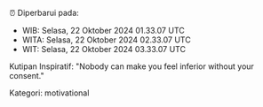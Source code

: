⏰ Diperbarui pada:
- WIB: Selasa, 22 Oktober 2024 01.33.07 UTC
- WITA: Selasa, 22 Oktober 2024 02.33.07 UTC
- WIT: Selasa, 22 Oktober 2024 03.33.07 UTC

Kutipan Inspiratif:
"Nobody can make you feel inferior without your consent."


Kategori: motivational

